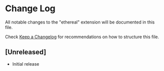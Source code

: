 # Change Log

All notable changes to the "ethereal" extension will be documented in this file.

Check [Keep a Changelog](http://keepachangelog.com/) for recommendations on how to structure this file.

## [Unreleased]

- Initial release
